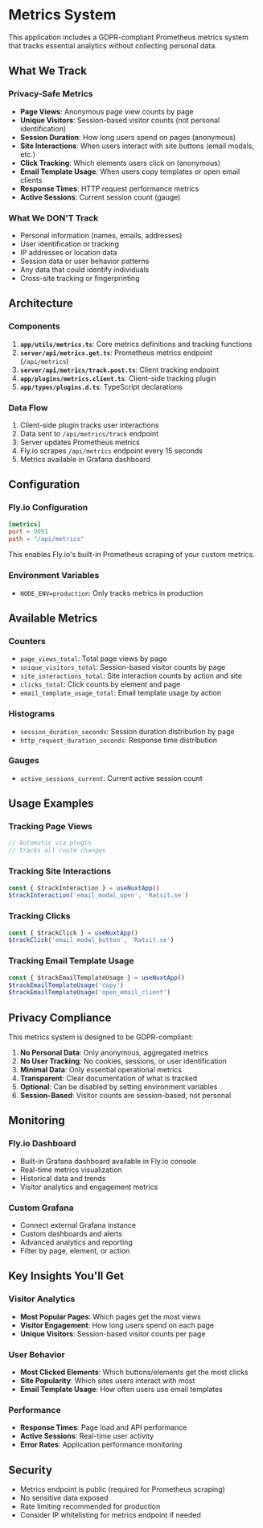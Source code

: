 # Metrics System

This application includes a GDPR-compliant Prometheus metrics system that tracks essential analytics without collecting personal data.

## What We Track

### Privacy-Safe Metrics

- **Page Views**: Anonymous page view counts by page
- **Unique Visitors**: Session-based visitor counts (not personal identification)
- **Session Duration**: How long users spend on pages (anonymous)
- **Site Interactions**: When users interact with site buttons (email modals, etc.)
- **Click Tracking**: Which elements users click on (anonymous)
- **Email Template Usage**: When users copy templates or open email clients
- **Response Times**: HTTP request performance metrics
- **Active Sessions**: Current session count (gauge)

### What We DON'T Track

- Personal information (names, emails, addresses)
- User identification or tracking
- IP addresses or location data
- Session data or user behavior patterns
- Any data that could identify individuals
- Cross-site tracking or fingerprinting

## Architecture

### Components

1. **`app/utils/metrics.ts`**: Core metrics definitions and tracking functions
2. **`server/api/metrics.get.ts`**: Prometheus metrics endpoint (`/api/metrics`)
3. **`server/api/metrics/track.post.ts`**: Client tracking endpoint
4. **`app/plugins/metrics.client.ts`**: Client-side tracking plugin
5. **`app/types/plugins.d.ts`**: TypeScript declarations

### Data Flow

1. Client-side plugin tracks user interactions
2. Data sent to `/api/metrics/track` endpoint
3. Server updates Prometheus metrics
4. Fly.io scrapes `/api/metrics` endpoint every 15 seconds
5. Metrics available in Grafana dashboard

## Configuration

### Fly.io Configuration

```toml
[metrics]
port = 9091
path = "/api/metrics"
```

This enables Fly.io's built-in Prometheus scraping of your custom metrics.

### Environment Variables

- `NODE_ENV=production`: Only tracks metrics in production

## Available Metrics

### Counters

- `page_views_total`: Total page views by page
- `unique_visitors_total`: Session-based visitor counts by page
- `site_interactions_total`: Site interaction counts by action and site
- `clicks_total`: Click counts by element and page
- `email_template_usage_total`: Email template usage by action

### Histograms

- `session_duration_seconds`: Session duration distribution by page
- `http_request_duration_seconds`: Response time distribution

### Gauges

- `active_sessions_current`: Current active session count

## Usage Examples

### Tracking Page Views

```typescript
// Automatic via plugin
// Tracks all route changes
```

### Tracking Site Interactions

```typescript
const { $trackInteraction } = useNuxtApp()
$trackInteraction('email_modal_open', 'Ratsit.se')
```

### Tracking Clicks

```typescript
const { $trackClick } = useNuxtApp()
$trackClick('email_modal_button', 'Ratsit.se')
```

### Tracking Email Template Usage

```typescript
const { $trackEmailTemplateUsage } = useNuxtApp()
$trackEmailTemplateUsage('copy')
$trackEmailTemplateUsage('open_email_client')
```

## Privacy Compliance

This metrics system is designed to be GDPR-compliant:

1. **No Personal Data**: Only anonymous, aggregated metrics
2. **No User Tracking**: No cookies, sessions, or user identification
3. **Minimal Data**: Only essential operational metrics
4. **Transparent**: Clear documentation of what is tracked
5. **Optional**: Can be disabled by setting environment variables
6. **Session-Based**: Visitor counts are session-based, not personal

## Monitoring

### Fly.io Dashboard

- Built-in Grafana dashboard available in Fly.io console
- Real-time metrics visualization
- Historical data and trends
- Visitor analytics and engagement metrics

### Custom Grafana

- Connect external Grafana instance
- Custom dashboards and alerts
- Advanced analytics and reporting
- Filter by page, element, or action

## Key Insights You'll Get

### Visitor Analytics

- **Most Popular Pages**: Which pages get the most views
- **Visitor Engagement**: How long users spend on each page
- **Unique Visitors**: Session-based visitor counts per page

### User Behavior

- **Most Clicked Elements**: Which buttons/elements get the most clicks
- **Site Popularity**: Which sites users interact with most
- **Email Template Usage**: How often users use email templates

### Performance

- **Response Times**: Page load and API performance
- **Active Sessions**: Real-time user activity
- **Error Rates**: Application performance monitoring

## Security

- Metrics endpoint is public (required for Prometheus scraping)
- No sensitive data exposed
- Rate limiting recommended for production
- Consider IP whitelisting for metrics endpoint if needed
